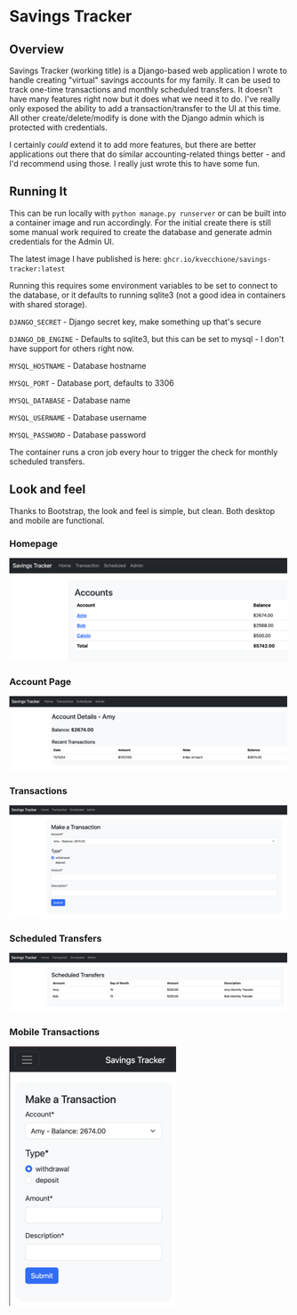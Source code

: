 # Savings Tracker

## Overview

Savings Tracker (working title) is a Django-based web application I wrote to handle creating "virtual" savings accounts for my family. It can be used to track one-time transactions and monthly scheduled transfers. It doesn't have many features right now but it does what we need it to do. I've really only exposed the ability to add a transaction/transfer to the UI at this time. All other create/delete/modify is done with the Django admin which is protected with credentials.

I certainly *could* extend it to add more features, but there are better applications out there that do similar accounting-related things better - and I'd recommend using those. I really just wrote this to have some fun.

## Running It

This can be run locally with `python manage.py runserver` or can be built into a container image and run accordingly. For the initial create there is still some manual work required to create the database and generate admin credentials for the Admin UI. 

 The latest image I have published is here: `ghcr.io/kvecchione/savings-tracker:latest`

Running this requires some environment variables to be set to connect to the database, or it defaults to running sqlite3 (not a good idea in containers with shared storage).

`DJANGO_SECRET` - Django secret key, make something up that's secure

`DJANGO_DB_ENGINE` - Defaults to sqlite3, but this can be set to mysql - I don't have support for others right now.

`MYSQL_HOSTNAME` - Database hostname

`MYSQL_PORT` - Database port, defaults to 3306

`MYSQL_DATABASE` - Database name

`MYSQL_USERNAME` - Database username

`MYSQL_PASSWORD` - Database password

The container runs a cron job every hour to trigger the check for monthly scheduled transfers.

## Look and feel

Thanks to Bootstrap, the look and feel is simple, but clean. Both desktop and mobile are functional.

### Homepage
<img src="https://github.com/kvecchione/savings-tracker/blob/main/docs/images/homepage.png?raw=true" width="500">

### Account Page
<img src="https://github.com/kvecchione/savings-tracker/blob/main/docs/images/account.png?raw=true" width="500">

### Transactions
<img src="https://github.com/kvecchione/savings-tracker/blob/main/docs/images/transaction.png?raw=true" width="500">

### Scheduled Transfers
<img src="https://github.com/kvecchione/savings-tracker/blob/main/docs/images/scheduled.png?raw=true" width="500">

### Mobile Transactions
<img src="https://github.com/kvecchione/savings-tracker/blob/main/docs/images/mobile_transaction.png?raw=true" width="300">
